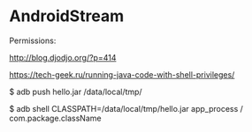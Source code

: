 # AndroidStream

Permissions: 

http://blog.djodjo.org/?p=414

https://tech-geek.ru/running-java-code-with-shell-privileges/

$ adb push hello.jar /data/local/tmp/

$ adb shell CLASSPATH=/data/local/tmp/hello.jar app_process / com.package.className
